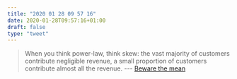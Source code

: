 ```yaml
---
title: "2020 01 28 09 57 16"
date: 2020-01-28T09:57:16+01:00
draft: false
type: "tweet"
---
```

> When you think power-law, think skew: the vast majority of customers contribute negligible revenue, a small proportion of customers contribute almost all the revenue. --- [Beware the mean](https://stephen.sh/posts/beware-the-mean)
